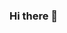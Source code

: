 ### Hi there 👋

<!--
**zonoryo17/zonoryo17** is a ✨ _special_ ✨ repository because its `README.md` (this file) appears on your GitHub profile.

Here are some ideas to get you started:

![GitHub Stats Card](https://camo.githubusercontent.com/cf6b1611c3b67ce94d8663a4b6ae14dc135b04a1233cb2bf01200d50aa0ad7b5/68747470733a2f2f6769746875622d726561646d652d73746174732e76657263656c2e6170702f6170693f757365726e616d653d616e7572616768617a72612673686f775f69636f6e733d7472756526686964653d636f6e74726962732c7072732663616368655f7365636f6e64733d3836343030267468656d653d676f7468616d)

![GitHub Stats Card](https://github-readme-stats.vercel.app/api?username=zizi4n5)



- 🔭 I’m currently working on ...
- 🌱 I’m currently learning ...
- 👯 I’m looking to collaborate on ...
- 🤔 I’m looking for help with ...
- 💬 Ask me about ...
- 📫 How to reach me: ...
- 😄 Pronouns: ...
- ⚡ Fun fact: ...
-->
